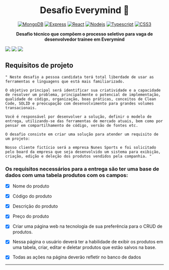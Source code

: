 <h1 align="center">Desafio Everymind 🧠</h1>

<div align="center">

[![MongoDB](https://img.shields.io/badge/MongoDB-4EA94B?style=for-the-badge&logo=mongodb&logoColor=white)](https://img.shields.io/badge/MongoDB-4EA94B?style=for-the-badge&logo=mongodb&logoColor=white)
[![Express](https://img.shields.io/badge/Express.js-404D59?style=for-the-badge)](https://img.shields.io/badge/Express.js-404D59?style=for-the-badge)
[![React](https://img.shields.io/badge/React-20232A?style=for-the-badge&logo=react&logoColor=61DAFB)](https://img.shields.io/badge/React-20232A?style=for-the-badge&logo=react&logoColor=61DAFB)
[![Nodejs](https://img.shields.io/badge/Node.js-43853D?style=for-the-badge&logo=node.js&logoColor=white)](https://img.shields.io/badge/Node.js-43853D?style=for-the-badge&logo=node.js&logoColor=white)
[![Typescript](https://img.shields.io/badge/TypeScript-007ACC?style=for-the-badge&logo=typescript&logoColor=white)](https://img.shields.io/badge/TypeScript-007ACC?style=for-the-badge&logo=typescript&logoColor=white)
[![CSS3](https://img.shields.io/badge/CSS3-1572B6?style=for-the-badge&logo=css3&logoColor=white)](https://img.shields.io/badge/CSS3-1572B6?style=for-the-badge&logo=css3&logoColor=white)
</div>

<p align="center">
  <b> Desafio técnico que compõem o processo seletivo para vaga de desenvolvedor trainee em Everymind
</b>
</p>

<div align="center>
 
<img src="https://github.com/neves-gabriel-f/desafio-everymind/assets/144694047/52e1aa87-b33e-49d9-aa72-f8e0c51eff9f"/> 

<img src="https://github.com/neves-gabriel-f/desafio-everymind/assets/144694047/fe988511-a273-4e43-961e-f09278c32042"/> 

<img src="https://github.com/neves-gabriel-f/desafio-everymind/assets/144694047/52bdfa3b-dd2c-45c2-93de-e61562a7831f"/> 

<img src="https://github.com/neves-gabriel-f/desafio-everymind/assets/144694047/9f718f34-556b-47b6-98e8-234dc772b515"/> 

</div>

<h2>Requisitos de projeto</h2>

```
" Neste desafio a pessoa candidata terá total liberdade de usar as ferramentas e linguagens que está mais familiarizado.

O objetivo principal será identificar sua criatividade e a capacidade de resolver um problema, principalmente o potencial de implementação, qualidade de código, organização, boas práticas, conceitos de Clean Code, SOLID e preocupação com desenvolvimento para grandes volumes transacionais. 

Você é responsável por desenvolver a solução, definir o modelo de entrega, utilizando-se das ferramentas de mercado atuais, bem como por pensar em compartilhamento de código, versão de fontes etc.

O desafio consiste em criar uma solução para atender um requisito de um projeto:

Nosso cliente fictício será a empresa Nunes Sports e foi solicitado pelo board da empresa que seja desenvolvido um sistema para exibição, criação, edição e deleção dos produtos vendidos pela companhia. "
```

<h3>Os requisitos necessários para a entrega são ter uma base de dados com uma tabela produtos com os campos:</h3>
  
 - [x] Nome do produto
  
 - [x] Código do produto
  
 - [x]  Descrição do produto
  
 - [x]  Preço do produto

 - [x] Criar uma página web na tecnologia de sua preferência para o CRUD de produtos.

 - [x]  Nessa página o usuário deverá ter a habilidade de exibir os produtos em uma tabela, criar, editar e deletar produtos que estão salvos na base.

 - [x]  Todas as ações na página deverão refletir no banco de dados

<hr/>






